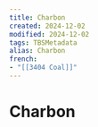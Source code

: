 ```yaml
---
title: Charbon
created: 2024-12-02
modified: 2024-12-02
tags: TBSMetadata
alias: Charbon
french:
- "[[3404 Coal]]"
---
```

# Charbon
